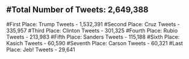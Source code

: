 #Total Number of Tweets: 2,649,388 
---
#First Place: Trump Tweets - 1,532,391
#Second Place: Cruz Tweets - 335,957
#Third Place: Clinton Tweets - 301,325
#Fourth Place: Rubio Tweets - 213,983
#Fifth Place: Sanders Tweets - 115,188
#Sixth Place: Kasich Tweets - 60,590
#Seventh Place: Carson Tweets - 60,321
#Last Place: Jeb! Tweets - 29,641

